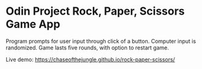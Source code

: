 # Odin Project Rock, Paper, Scissors Game App

Program prompts for user input through click of a button. Computer input is randomized. Game lasts five rounds, with option to restart game.

Live demo: https://chaseofthejungle.github.io/rock-paper-scissors/
